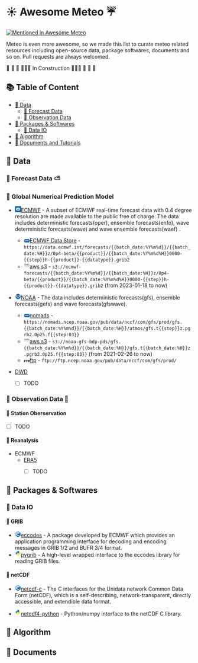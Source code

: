 :sunny: Awesome Meteo :umbrella:
=================

[![Mentioned in Awesome Meteo](https://awesome.re/mentioned-badge.svg)](https://github.com/blizhan/awesome-meteo)

Meteo is even more awesome, so we made this list to curate meteo related resources including open-source data, package softwares, documents and so on. Pull requests are always welcomed. 

:construction: :construction: :construction:  :rocket::rocket::rocket: In Construction :rocket::rocket::rocket: :construction: :construction: :construction:

## :books: Table of Content


* [:closed_book: Data](#closed_book-data)
    * [:paperclip: Forecast Data](#paperclip-forecast-data-partly_sunny)
    * [:paperclip: Observation Data](#paperclip-observation-data-satellite)
* [:green_book: Packages & Softwares](#green_book-packages--softwares)
    * [:paperclip: Data IO](#paperclip-data-io)
* [:orange_book: Algorithm](#orange_book-algorithm)
* [:blue_book: Documents and Tutorials](#blue_book-documents)


## :closed_book: Data
### :paperclip: Forecast Data :partly_sunny:
### :pushpin: Global Numerical Prediction Model
- ![ecmwf](static/icon/ecmwf.png)[ECMWF](https://www.ecmwf.int/en/forecasts/datasets/open-data) - A subset of ECMWF real-time forecast data with 0.4 degree resolution are made available to the public free of charge. The data includes deterministic forecasts(oper), ensemble forecasts(enfo), wave deterministic forecasts(wave) and wave ensemble forecasts(waef) .

    - ![http](static/icon/http.png)[ECMWF Data Store](https://data.ecmwf.int/forecasts/) - `https://data.ecmwf.int/forecasts/{{batch_date:%Y%m%d}}/{{batch_date:%H}}z/0p4-beta/{{product}}/{{batch_date:%Y%m%d%H}}0000-{{step}}h-{{product}}-{{datatype}}.grib2`
    - ![aws](static/icon/aws.png)[aws s3](https://registry.opendata.aws/ecmwf-forecasts/) - `s3://ecmwf-forecasts/{{batch_date:%Y%m%d}}/{{batch_date:%H}}z/0p4-beta/{{product}}/{{batch_date:%Y%m%d%H}}0000-{{step}}h-{{product}}-{{datatype}}.grib2` (from 2023-01-18 to now)
- ![noaa](static/icon/noaa.png)[NOAA]() - The data includes deterministic forecasts(gfs), ensemble forecasts(gefs) and wave forecasts(gfswave).
    - ![http](static/icon/http.png)[nomads](https://nomads.ncep.noaa.gov/pub/data/nccf/com/gfs/prod/) - `https://nomads.ncep.noaa.gov/pub/data/nccf/com/gfs/prod/gfs.{{batch_date:%Y%m%d}}/{{batch_date:%H}}/atmos/gfs.t{{step}}z.pgrb2.0p25.f{{step:03}}`
    - ![aws](static/icon/aws.png)[aws s3]() - `s3://noaa-gfs-bdp-pds/gfs.{{batch_date:%Y%m%d}}/{{batch_date:%H}}/gfs.t{{batch_date:%H}}z.pgrb2.0p25.f{{step:03}}` (from 2021-02-26 to now)
    - ![ftp](static/icon/ftp.png)[ftp]() - `ftp://ftp.ncep.noaa.gov/pub/data/nccf/com/gfs/prod/`

- [DWD]()
    - [ ] TODO

### :paperclip: Observation Data :satellite:

#### :pushpin: Station Oberservation
- [ ] TODO
#### :pushpin: Reanalysis

- ECMWF
    - [ERA5]()
        - [ ] TODO


## :green_book: Packages & Softwares
### :paperclip: Data IO

#### :pushpin: GRIB
- ![c](static/icon/c.png)[eccodes](https://github.com/ecmwf/eccodes) - A package developed by ECMWF which provides an application programming interface for decoding and encoding messages in GRIB 1/2 and BUFR 3/4 format.
- ![python](static/icon/python.png)[pygrib](https://github.com/jswhit/pygrib) -  A high-level wrapped interface to the eccodes library for reading GRIB files.

#### :pushpin: netCDF

- ![c](static/icon/c.png)[netcdf-c](https://github.com/Unidata/netcdf-c) - The C interfaces for the Unidata network Common Data Form (netCDF), which is a self-describing, network-transparent, directly accessible, and extendible data format.

- ![pythib](static/icon/python.png)[netcdf4-python](https://github.com/Unidata/netcdf4-python) - Python/numpy interface to the netCDF C library.



## :orange_book: Algorithm

## :blue_book: Documents

